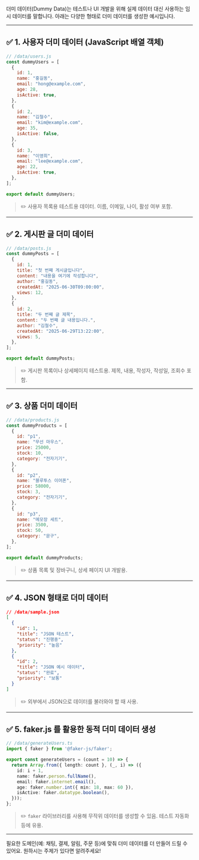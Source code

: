 더미 데이터(Dummy Data)는 테스트나 UI 개발을 위해 실제 데이터 대신 사용하는 임시 데이터를 말합니다. 아래는 다양한 형태로 더미 데이터를 생성한 예시입니다.

---

## ✅ 1. 사용자 더미 데이터 (JavaScript 배열 객체)

```js
// /data/users.js
const dummyUsers = [
  {
    id: 1,
    name: "홍길동",
    email: "hong@example.com",
    age: 28,
    isActive: true,
  },
  {
    id: 2,
    name: "김철수",
    email: "kim@example.com",
    age: 35,
    isActive: false,
  },
  {
    id: 3,
    name: "이영희",
    email: "lee@example.com",
    age: 22,
    isActive: true,
  },
];

export default dummyUsers;
```

> ✏️ 사용자 목록용 테스트용 데이터. 이름, 이메일, 나이, 활성 여부 포함.

---

## ✅ 2. 게시판 글 더미 데이터

```js
// /data/posts.js
const dummyPosts = [
  {
    id: 1,
    title: "첫 번째 게시글입니다",
    content: "내용을 여기에 작성합니다",
    author: "홍길동",
    createdAt: "2025-06-30T09:00:00",
    views: 12,
  },
  {
    id: 2,
    title: "두 번째 글 제목",
    content: "두 번째 글 내용입니다.",
    author: "김철수",
    createdAt: "2025-06-29T13:22:00",
    views: 5,
  },
];

export default dummyPosts;
```

> ✏️ 게시판 목록이나 상세페이지 테스트용. 제목, 내용, 작성자, 작성일, 조회수 포함.

---

## ✅ 3. 상품 더미 데이터

```js
// /data/products.js
const dummyProducts = [
  {
    id: "p1",
    name: "무선 마우스",
    price: 25000,
    stock: 10,
    category: "전자기기",
  },
  {
    id: "p2",
    name: "블루투스 이어폰",
    price: 58000,
    stock: 3,
    category: "전자기기",
  },
  {
    id: "p3",
    name: "메모장 세트",
    price: 3500,
    stock: 50,
    category: "문구",
  },
];

export default dummyProducts;
```

> ✏️ 상품 목록 및 장바구니, 상세 페이지 UI 개발용.

---

## ✅ 4. JSON 형태로 더미 데이터

```json
// /data/sample.json
[
  {
    "id": 1,
    "title": "JSON 테스트",
    "status": "진행중",
    "priority": "높음"
  },
  {
    "id": 2,
    "title": "JSON 예시 데이터",
    "status": "완료",
    "priority": "보통"
  }
]
```

> ✏️ 외부에서 JSON으로 데이터를 불러와야 할 때 사용.

---

## ✅ 5. faker.js 를 활용한 동적 더미 데이터 생성

```ts
// /data/generateUsers.ts
import { faker } from '@faker-js/faker';

export const generateUsers = (count = 10) => {
  return Array.from({ length: count }, (_, i) => ({
    id: i + 1,
    name: faker.person.fullName(),
    email: faker.internet.email(),
    age: faker.number.int({ min: 18, max: 60 }),
    isActive: faker.datatype.boolean(),
  }));
};
```

> ✏️ `faker` 라이브러리를 사용해 무작위 데이터를 생성할 수 있음. 테스트 자동화 등에 유용.

---

필요한 도메인(예: 채팅, 결제, 알림, 주문 등)에 맞춰 더미 데이터를 더 만들어 드릴 수 있어요. 원하시는 주제가 있다면 알려주세요!
